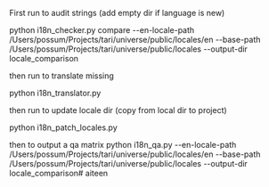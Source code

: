First run to audit strings (add empty dir if language is new)

python i18n_checker.py compare --en-locale-path /Users/possum/Projects/tari/universe/public/locales/en --base-path /Users/possum/Projects/tari/universe/public/locales --output-dir locale_comparison

then run to translate missing 

python i18n_translator.py

then run to update locale dir (copy from local dir to project)

python i18n_patch_locales.py 

then to output a qa matrix
python i18n_qa.py  --en-locale-path /Users/possum/Projects/tari/universe/public/locales/en --base-path /Users/possum/Projects/tari/universe/public/locales --output-dir locale_comparison# aiteen

